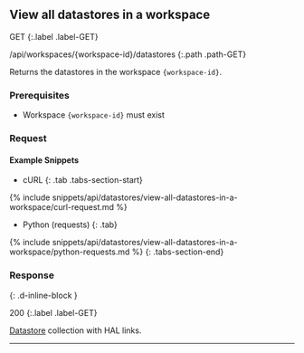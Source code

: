 ## View all datastores in a workspace

GET
{:.label .label-GET}

/api/workspaces/{workspace-id}/datastores
{:.path .path-GET}

Returns the datastores in the workspace `{workspace-id}`.

### Prerequisites
- Workspace `{workspace-id}` must exist

### Request
#### Example Snippets
- cURL
{: .tab .tabs-section-start}

{% include snippets/api/datastores/view-all-datastores-in-a-workspace/curl-request.md %}

- Python (requests)
{: .tab}

{% include snippets/api/datastores/view-all-datastores-in-a-workspace/python-requests.md %}
{: .tabs-section-end}

### Response
{: .d-inline-block }

200
{:.label .label-GET}

[Datastore](#datastore) collection with HAL links.

---
